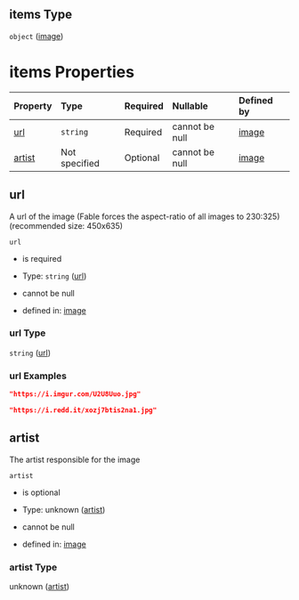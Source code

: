 ## items Type

`object` ([image](image-image.md))

# items Properties

| Property          | Type          | Required | Nullable       | Defined by                                                                                             |
| :---------------- | :------------ | :------- | :------------- | :----------------------------------------------------------------------------------------------------- |
| [url](#url)       | `string`      | Required | cannot be null | [image](image-image-properties-url.md "https://fable.deno.dev/image.json#/items/properties/url")       |
| [artist](#artist) | Not specified | Optional | cannot be null | [image](image-image-properties-artist.md "https://fable.deno.dev/image.json#/items/properties/artist") |

## url

A url of the image (Fable forces the aspect-ratio of all images to 230:325) (recommended size: 450x635)

`url`

*   is required

*   Type: `string` ([url](image-image-properties-url.md))

*   cannot be null

*   defined in: [image](image-image-properties-url.md "https://fable.deno.dev/image.json#/items/properties/url")

### url Type

`string` ([url](image-image-properties-url.md))

### url Examples

```json
"https://i.imgur.com/U2U8Uuo.jpg"
```

```json
"https://i.redd.it/xozj7btis2na1.jpg"
```

## artist

The artist responsible for the image

`artist`

*   is optional

*   Type: unknown ([artist](image-image-properties-artist.md))

*   cannot be null

*   defined in: [image](image-image-properties-artist.md "https://fable.deno.dev/image.json#/items/properties/artist")

### artist Type

unknown ([artist](image-image-properties-artist.md))
